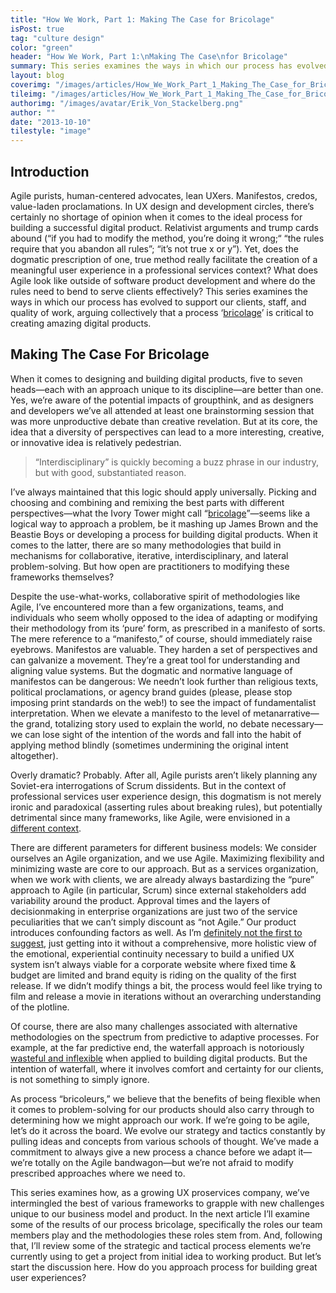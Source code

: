```yaml
---
title: "How We Work, Part 1: Making The Case for Bricolage"
isPost: true
tag: "culture design"
color: "green"
header: "How We Work, Part 1:\nMaking The Case\nfor Bricolage"
summary: This series examines the ways in which our process has evolved to support our clients, staff, and quality of work, arguing collectively that a process ‘bricolage’ is critical to creating amazing digital products.
layout: blog
coverimg: "/images/articles/How_We_Work_Part_1_Making_The_Case_for_Bricolage/cover.jpg"
tileimg: "/images/articles/How_We_Work_Part_1_Making_The_Case_for_Bricolage/tile.jpg"
authorimg: "/images/avatar/Erik_Von_Stackelberg.png"
author: ""
date: "2013-10-10"
tilestyle: "image"
---
```


## Introduction

Agile purists, human-centered advocates, lean UXers. Manifestos, credos, value-laden proclamations. In UX design and development circles, there’s certainly no shortage of opinion when it comes to the ideal process for building a successful digital product. Relativist arguments and trump cards abound (“if you had to modify the method, you’re doing it wrong;“ “the rules require that you abandon all rules”; “it’s not true x or y”). Yet, does the dogmatic prescription of one, true method really facilitate the creation of a meaningful user experience in a professional services context? What does Agile look like outside of software product development and where do the rules need to bend to serve clients effectively? This series examines the ways in which our process has evolved to support our clients, staff, and quality of work, arguing collectively that a process ‘[bricolage](http://en.wikipedia.org/wiki/Bricolage)’ is critical to creating amazing digital products.

## Making The Case For Bricolage

When it comes to designing and building digital products, five to seven heads—each with an approach unique to its discipline—are better than one. Yes, we’re aware of the potential impacts of groupthink, and as designers and developers we’ve all attended at least one brainstorming session that was more unproductive debate than creative revelation. But at its core, the idea that a diversity of perspectives can lead to a more interesting, creative, or innovative idea is relatively pedestrian.

> “Interdisciplinary” is quickly becoming a buzz phrase in our industry, but with good, substantiated reason.

I’ve always maintained that this logic should apply universally. Picking and choosing and combining and remixing the best parts with different perspectives—what the Ivory Tower might call “[bricolage](http://en.wikipedia.org/wiki/Bricolage)”—seems like a logical way to approach a problem, be it mashing up James Brown and the Beastie Boys or developing a process for building digital products. When it comes to the latter, there are so many methodologies that build in mechanisms for collaborative, iterative, interdisciplinary, and lateral problem-solving. But how open are practitioners to modifying these frameworks themselves? 

Despite the use-what-works, collaborative spirit of methodologies like Agile, I’ve encountered more than a few organizations, teams, and individuals who seem wholly opposed to the idea of adapting or modifying their methodology from its ‘pure’ form, as prescribed in a manifesto of sorts. The mere reference to a “manifesto,” of course, should immediately raise eyebrows. Manifestos are valuable. They harden a set of perspectives and can galvanize a movement. They’re a great tool for understanding and aligning value systems. But the dogmatic and normative language of manifestos can be dangerous: We needn’t look further than religious texts, political proclamations, or agency brand guides (please, please stop imposing print standards on the web!) to see the impact of fundamentalist interpretation. When we elevate a manifesto to the level of metanarrative—the grand, totalizing story used to explain the world, no debate necessary—we can lose sight of the intention of the words and fall into the habit of applying method blindly (sometimes undermining the original intent altogether).

Overly dramatic? Probably. After all, Agile purists aren’t likely planning any Soviet-era interrogations of Scrum dissidents. But in the context of professional services user experience design, this dogmatism is not merely ironic and paradoxical (asserting rules about breaking rules), but potentially detrimental since many frameworks, like Agile, were envisioned in a [different context](http://en.wikipedia.org/wiki/Agile_software_development#Suitability). 

There are different parameters for different business models: We consider ourselves an Agile organization, and we use Agile. Maximizing flexibility and minimizing waste are core to our approach. But as a services organization, when we work with clients, we are already always bastardizing the “pure” approach to Agile (in particular, Scrum) since external stakeholders add variability around the product. Approval times and the layers of decisionmaking in enterprise organizations are just two of the service peculiarities that we can’t simply discount as “not Agile.” Our product introduces confounding factors as well. As I’m [definitely not the first to suggest](http://boxesandarrows.com/bringing-user-centered-design-to-the-agile-environment/), just getting into it without a comprehensive, more holistic view of the emotional, experiential continuity necessary to build a unified UX system isn’t always viable for a corporate website where fixed time &amp; budget are limited and brand equity is riding on the quality of the first release. If we didn’t modify things a bit, the process would feel like trying to film and release a movie in iterations without an overarching understanding of the plotline. 

Of course, there are also many challenges associated with alternative methodologies on the spectrum from predictive to adaptive processes. For example, at the far predictive end, the waterfall approach is notoriously [wasteful and inflexible](http://en.wikipedia.org/wiki/Waterfall_model#Criticism) when applied to building digital products. But the intention of waterfall, where it involves comfort and certainty for our clients, is not something to simply ignore. 

As process “bricoleurs,” we believe that the benefits of being flexible when it comes to problem-solving for our products should also carry through to determining how we might approach our work. If we’re going to be agile, let’s do it across the board. We evolve our strategy and tactics constantly by pulling ideas and concepts from various schools of thought. We’ve made a commitment to always give a new process a chance before we adapt it—we’re totally on the Agile bandwagon—but we’re not afraid to modify prescribed approaches where we need to.

This series examines how, as a growing UX proservices company, we’ve intermingled the best of various frameworks to grapple with new challenges unique to our business model and product. In the next article I’ll examine some of the results of our process bricolage, specifically the roles our team members play and the methodologies these roles stem from. And, following that, I’ll review some of the strategic and tactical process elements we’re currently using to get a project from initial idea to working product. But let’s start the discussion here. How do you approach process for building great user experiences?